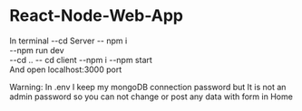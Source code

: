 # React-Node-Web-App
In terminal 
--cd Server 
-- npm i  
--npm run dev  
--cd .. 
-- cd client 
--npm i 
--npm start   
And open localhost:3000 port

Warning: In .env I keep my mongoDB connection password but It is not an admin password so you can not change or post any data with form in Home       